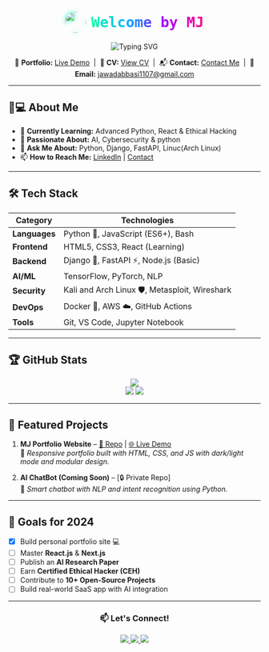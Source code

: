 <h1 align="center">
  <span style="
    font-size: 1.8rem;
    font-family: 'JetBrains Mono', 'Fira Code', monospace;
    display: inline-flex;
    align-items: center;
    gap: 10px;">
    <img src="https://media.giphy.com/media/3ohzdIuqZs3hIwGJJq/giphy.gif"
         width="42px"
         style="border-radius:50%; filter: drop-shadow(0 0 5px #00ffaa);">
    <strong style="
      background: linear-gradient(90deg, #00ffaa, #00aaff, #aa00ff, #ff0080);
      -webkit-background-clip: text;
      -webkit-text-fill-color: transparent;">
     Welcome by MJ
    </strong>
  </span>
</h1>





<p align="center">
  <img src="https://readme-typing-svg.herokuapp.com?font=Fira+Code&pause=1000&color=00C9FF&width=500&lines=Python+%7C+Django+%7C+FastAPI;AI+%7C+Machine+Learning+Enthusiast;Cybersecurity+%7C+Ethical+Hacking;Open-Source+Contributor" alt="Typing SVG" />
</p>

<p align="center">
<p align="center">
  🔗 <strong>Portfolio:</strong> <a href="https://jawadabbasi14.github.io/Mj-Porfolio/" target="_blank">Live Demo</a> &nbsp;|&nbsp;
  📄 <strong>CV:</strong> <a href="https://jawadabbasi14.github.io/Mj-Porfolio/cv.html" target="_blank">View CV</a> &nbsp;|&nbsp;
  📬 <strong>Contact:</strong> <a href="https://jawadabbasi14.github.io/Mj-Porfolio/contactme.html" target="_blank">Contact Me</a> &nbsp;|&nbsp;
  📧 <strong>Email:</strong> <a href="mailto:jawadabbasi1107@gmail.com">jawadabbasi1107@gmail.com</a>
</p>


---

## 👨💻 **About Me**
- 🔭 **Currently Learning:** Advanced Python, React & Ethical Hacking  
- 🌱 **Passionate About:** AI, Cybersecurity & python 
- 💬 **Ask Me About:** Python, Django, FastAPI, Linuc(Arch Linux)  
- 📫 **How to Reach Me:** [LinkedIn](https://www.linkedin.com/in/mjabbasi-dev) | [Contact](file:///C:/Users/pc/Desktop/my-portfolio/cv.html)  

---

## 🛠️ **Tech Stack**
| Category        | Technologies                                                                 |
|----------------|-----------------------------------------------------------------------------|
| **Languages**  | Python 🐍, JavaScript (ES6+), Bash                                          |
| **Frontend**   | HTML5, CSS3, React (Learning)                                              |
| **Backend**    | Django 🍃, FastAPI ⚡, Node.js (Basic)                                      |
| **AI/ML**      | TensorFlow, PyTorch, NLP                                                   |
| **Security**   | Kali and Arch Linux 🛡️, Metasploit, Wireshark                                      |
| **DevOps**     | Docker 🐳, AWS ☁️, GitHub Actions                                          |
| **Tools**      | Git, VS Code, Jupyter Notebook                                             |

---

## 🏆 **GitHub Stats**
<p align="center">
  <img src="https://github-profile-summary-cards.vercel.app/api/cards/profile-details?username=JawadAbbasi14&theme=github_dark" /><br/>
  <img src="https://github-readme-stats.vercel.app/api?username=JawadAbbasi14&show_icons=true&theme=radical" />
  <img src="https://github-readme-streak-stats.herokuapp.com/?user=JawadAbbasi14&theme=radical" />
</p>

---

## 🌟 **Featured Projects**
1. **MJ Portfolio Website** – [🔗 Repo](https://github.com/JawadAbbasi14/Mj-Porfolio) | [🌐 Live Demo](https://jawadabbasi14.github.io/Mj-Porfolio/)  
   📝 *Responsive portfolio built with HTML, CSS, and JS with dark/light mode and modular design.*

2. **AI ChatBot (Coming Soon)** – [🔒 Private Repo]  
   📝 *Smart chatbot with NLP and intent recognition using Python.*

---

## 📌 **Goals for 2024**
- [x] Build personal portfolio site 💻  
- [ ] Master **React.js** & **Next.js**  
- [ ] Publish an **AI Research Paper**  
- [ ] Earn **Certified Ethical Hacker (CEH)**  
- [ ] Contribute to **10+ Open-Source Projects**  
- [ ] Build real-world SaaS app with AI integration

---

<div align="center">
  <h3>📫 Let's Connect!</h3>
  <a href="https://www.linkedin.com/in/mjabbasi-dev" target="_blank">
    <img src="https://img.shields.io/badge/LinkedIn-0077B5?style=for-the-badge&logo=linkedin&logoColor=white" />
  </a>
  <a href="https://twitter.com/mjabbasi_dev" target="_blank">
    <img src="https://img.shields.io/badge/Twitter-1DA1F2?style=for-the-badge&logo=twitter&logoColor=white" />
  </a>
  <a href="mailto:jawadabbasi1107@gmail.com" target="_blank">
    <img src="https://img.shields.io/badge/Gmail-D14836?style=for-the-badge&logo=gmail&logoColor=white" />
  </a>
</div>

